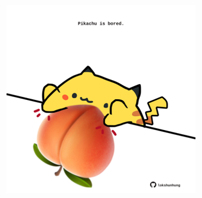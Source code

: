 <!-- built at 09/05/2024, 16:00:45 UTC -->
<p align="center">
  <img width="500" height="500" src="./ReadmeImage.svg">
</p>
